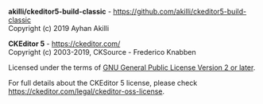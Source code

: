 **akilli/ckeditor5-build-classic** - https://github.com/akilli/ckeditor5-build-classic<br>
Copyright (c) 2019 Ayhan Akilli

**CKEditor 5** - https://ckeditor.com/<br>
Copyright (c) 2003-2019, CKSource - Frederico Knabben

Licensed under the terms of [GNU General Public License Version 2 or later](http://www.gnu.org/licenses/gpl.html).

For full details about the CKEditor 5 license, please check https://ckeditor.com/legal/ckeditor-oss-license.
